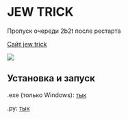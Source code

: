 # JEW TRICK
Пропуск очереди 2b2t после рестарта

[Сайт jew trick](https://jewtrick.xyz/)

![](https://img.shields.io/github/downloads/ZimnyCat/jewtrick-client/total?style=flat-square)

## Установка и запуск

.exe (только Windows): [тык](https://github.com/ZimnyCat/jewtrick-client/releases/download/2.2/jewtrick.exe)

.py: [тык](https://github.com/ZimnyCat/jewtrick-client/releases/download/2.2/jewtrick-py.zip)
